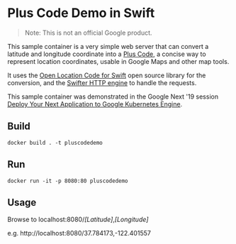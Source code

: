 # Plus Code Demo in Swift

> Note: This is not an official Google product.

This sample container is a very simple web server that can convert a
latitude and longitude coordinate into a [Plus Code](https://plus.codes), a concise way to represent location coordinates, usable in Google Maps and other map tools.

It uses the [Open Location Code for Swift](https://github.com/google/open-location-code-swift) open source library for the conversion, and the [Swifter HTTP engine](https://github.com/httpswift/swifter) to handle the requests.

This sample container was demonstrated in the Google Next '19 session [Deploy Your Next Application to Google Kubernetes Engine](https://www.youtube.com/watch?v=JDBq2JvzQOY&list=PLIivdWyY5sqKqrrodcI34M_0Di4B5GFIP
).

## Build

`docker build . -t pluscodedemo`

## Run

`docker run -it -p 8080:80 pluscodedemo`

## Usage

Browse to localhost:8080/*[Latitude]*,*[Longitude]*

e.g. http://localhost:8080/37.784173,-122.401557